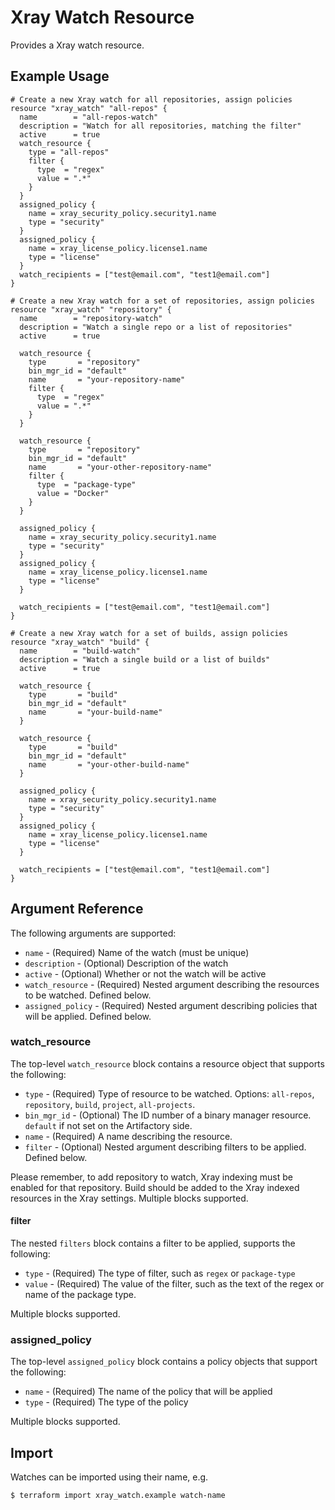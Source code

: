 # Xray Watch Resource

Provides a Xray watch resource.

## Example Usage

```hcl
# Create a new Xray watch for all repositories, assign policies
resource "xray_watch" "all-repos" {
  name        = "all-repos-watch"
  description = "Watch for all repositories, matching the filter"
  active      = true
  watch_resource {
    type = "all-repos"
    filter {
      type  = "regex"
      value = ".*"
    }
  }
  assigned_policy {
    name = xray_security_policy.security1.name
    type = "security"
  }
  assigned_policy {
    name = xray_license_policy.license1.name
    type = "license"
  }
  watch_recipients = ["test@email.com", "test1@email.com"]
}
```
```hcl
# Create a new Xray watch for a set of repositories, assign policies
resource "xray_watch" "repository" {
  name        = "repository-watch"
  description = "Watch a single repo or a list of repositories"
  active      = true

  watch_resource {
    type       = "repository"
    bin_mgr_id = "default"
    name       = "your-repository-name"
    filter {
      type  = "regex"
      value = ".*"
    }
  }

  watch_resource {
    type       = "repository"
    bin_mgr_id = "default"
    name       = "your-other-repository-name"
    filter {
      type  = "package-type"
      value = "Docker"
    }
  }

  assigned_policy {
    name = xray_security_policy.security1.name
    type = "security"
  }
  assigned_policy {
    name = xray_license_policy.license1.name
    type = "license"
  }

  watch_recipients = ["test@email.com", "test1@email.com"]
}
```

```hcl
# Create a new Xray watch for a set of builds, assign policies
resource "xray_watch" "build" {
  name        = "build-watch"
  description = "Watch a single build or a list of builds"
  active      = true

  watch_resource {
    type       = "build"
    bin_mgr_id = "default"
    name       = "your-build-name"
  }

  watch_resource {
    type       = "build"
    bin_mgr_id = "default"
    name       = "your-other-build-name"
  }

  assigned_policy {
    name = xray_security_policy.security1.name
    type = "security"
  }
  assigned_policy {
    name = xray_license_policy.license1.name
    type = "license"
  }

  watch_recipients = ["test@email.com", "test1@email.com"]
}
```

## Argument Reference

The following arguments are supported:

* `name` - (Required) Name of the watch (must be unique)
* `description` - (Optional) Description of the watch
* `active` - (Optional) Whether or not the watch will be active
* `watch_resource` - (Required) Nested argument describing the resources to be watched. Defined below.
* `assigned_policy` - (Required) Nested argument describing policies that will be applied. Defined below.

### watch_resource

The top-level `watch_resource` block contains a resource object that supports the following:

* `type` - (Required) Type of resource to be watched. Options: `all-repos`, `repository`, `build`, `project`, `all-projects`.
* `bin_mgr_id` - (Optional) The ID number of a binary manager resource. `default` if not set on the Artifactory side.
* `name` - (Required) A name describing the resource.
* `filter` - (Optional) Nested argument describing filters to be applied. Defined below.

Please remember, to add repository to watch, Xray indexing must be enabled for that repository. 
Build should be added to the Xray indexed resources in the Xray settings. 
Multiple blocks supported.

#### filter

The nested `filters` block contains a filter to be applied, supports the following:

* `type` - (Required) The type of filter, such as `regex` or `package-type`
* `value` - (Required) The value of the filter, such as the text of the regex or name of the package type.

Multiple blocks supported.

### assigned_policy

The top-level `assigned_policy` block contains a policy objects that support the following:

* `name` - (Required) The name of the policy that will be applied
* `type` - (Required) The type of the policy

Multiple blocks supported.

## Import

Watches can be imported using their name, e.g.

```
$ terraform import xray_watch.example watch-name
```
